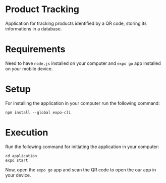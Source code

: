 # Product Tracking

Application for tracking products identified by a QR code, storing its informations in a database.

# Requirements

Need to have ``node.js`` installed on your computer and ``expo go`` app installed on your mobile device.

# Setup

For installing the application in your computer run the following command:

```
npm install --global expo-cli
```

# Execution

Run the following command for initiating the application in your computer:

```
cd application
expo start
```

Now, open the ``expo go`` app and scan the QR code to open the our app in your device.
